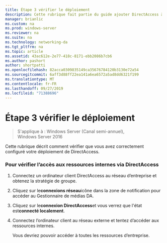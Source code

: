 ```yaml
---
title: Étape 3 vérifier le déploiement
description: Cette rubrique fait partie du guide ajouter DirectAccess à un déploiement d’accès à distance (VPN) existant pour Windows Server 2016
manager: brianlic
ms.custom: na
ms.prod: windows-server
ms.reviewer: na
ms.suite: na
ms.technology: networking-da
ms.tgt_pltfrm: na
ms.topic: article
ms.assetid: 43ac612e-2e77-418c-8171-ebb2086b7cb6
ms.author: pashort
author: shortpatti
ms.openlocfilehash: 82acca0309835149ca35676784120b3130e72a54
ms.sourcegitcommit: 6aff3d88ff22ea141a6ea6572a5ad8dd6321f199
ms.translationtype: MT
ms.contentlocale: fr-FR
ms.lasthandoff: 09/27/2019
ms.locfileid: "71388696"
---
```

# <a name="step-3-verify-the-deployment"></a>Étape 3 vérifier le déploiement

>S'applique à : Windows Server (Canal semi-annuel), Windows Server 2016

Cette rubrique décrit comment vérifier que vous avez correctement configuré votre déploiement de DirectAccess.  
  
### <a name="to-verify-access-to-internal-resources-through-directaccess"></a>Pour vérifier l’accès aux ressources internes via DirectAccess  
  
1.  Connectez un ordinateur client DirectAccess au réseau d’entreprise et obtenez la stratégie de groupe.  
  
2.  Cliquez sur le**connexions réseau**icône dans la zone de notification pour accéder au Gestionnaire de médias DA.  
  
3.  Cliquez sur le**connexion DirectAccess**et vous verrez que l'état est**connecté localement**.  
  
4.  Connectez l’ordinateur client au réseau externe et tentez d’accéder aux ressources internes.  
  
    Vous devriez pouvoir accéder à toutes les ressources d’entreprise.  
  


